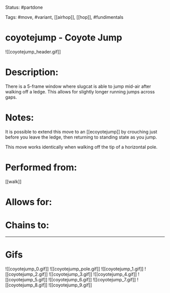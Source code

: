 Status: #partdone

Tags: #move, #variant, [[airhop]], [[hop]], #fundimentals

# coyotejump - Coyote Jump
![[coyotejump_header.gif]]
# Description:
There is a 5-frame window where slugcat is able to jump mid-air after walking off a ledge. This allows for slightly longer running jumps across gaps.

# Notes:
It is possible to extend this move to an [[ecoyotejump]] by crouching just before you leave the ledge, then returning to standing state as you jump.

This move works identically when walking off the tip of a horizontal pole.

# Performed from:
[[walk]]

# Allows for:


# Chains to:


___
# Gifs
![[coyotejump_0.gif]]
![[coyotejump_pole.gif]]
![[coyotejump_1.gif]]
![[coyotejump_2.gif]]
![[coyotejump_3.gif]]
![[coyotejump_4.gif]]
![[coyotejump_5.gif]]
![[coyotejump_6.gif]]
![[coyotejump_7.gif]]
![[coyotejump_8.gif]]
![[coyotejump_9.gif]]